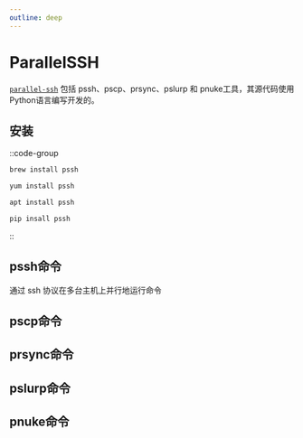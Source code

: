 ```yaml
---
outline: deep
---
```


# ParallelSSH

[`parallel-ssh`](https://code.google.com/archive/p/parallel-ssh/source/default/source) 包括 pssh、pscp、prsync、pslurp 和
pnuke工具，其源代码使用 Python语言编写开发的。

## 安装

::code-group
  ```bash [Mac]
  brew install pssh
  ```
  ```bash [CentOS]
  yum install pssh
  ```
  ```bash [Ubuntu]
  apt install pssh
  ```
  ```bash [PIP安装]
  pip insall pssh
  ```
::

## pssh命令

通过 ssh 协议在多台主机上并行地运行命令

## pscp命令

## prsync命令

## pslurp命令

## pnuke命令
